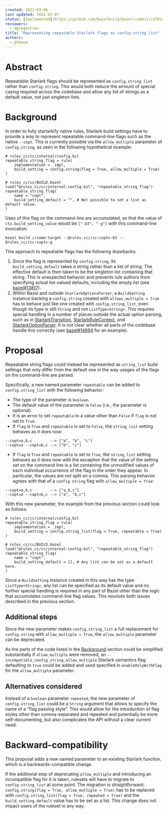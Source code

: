 ```yaml
---
created: 2022-03-06
last updated: 2022-03-07
status: [Implemented](https://github.com/bazelbuild/bazel/commit/cdf01a39ab9def4d46f41595ac1ac9206a96d6f8)
reviewers:
  - @gregestren
title: "Representing repeatable Starlark flags as config.string_list"
authors:
  - @fmeum
---
```


# Abstract

Repeatable Starlark flags should be represented as `config.string_list` rather than `config.string`.
This would both reduce the amount of special casing required across the codebase and allow any list
of strings as a default value, not just singleton lists.

# Background

In order to fully starlarkify native rules, Starlark build settings have to provide a way to
represent repeatable command-line flags such as the native `--copt`. This is currently possible via
the `allow_multiple` parameter of `config.string`, as seen in the following hypothetical example:

```starlark
# rules_cc/cc/internal/config.bzl
repeatable_string_flag = rule(
    implementation = _impl,
    build_setting = config.string(flag = True, allow_multiple = True)
)

# rules_cc/cc/BUILD.bazel
load("@rules_cc/cc/internal:config.bzl", "repeatable_string_flag")
repeatable_string_flag(
    name = "copt",
    build_setting_default = "", # Not possible to set a list as default value.
)
```

Uses of this flag on the command-line are accumulated, so that the value
of `ctx.build_setting_value` would be `["-O3", "-g"]` with this command-line invocation:

```shell
bazel build //some:target --@rules_cc//cc:copt=-O3 --@rules_cc//cc:copt=-g
```

This approach to repeatable flags has the following drawbacks:

1. Since the flag is represented by `config.string`, its `build_setting_default` takes a string
   rather than a list of string. The effective default is then taken to be the singleton list
   containing that string. This is unexpected behavior and prevents rule authors from specifying
   actual list-valued defaults, including the empty list (see [bazel#13817]).
2. Within Bazel and outside `StarlarkOptionsParser`, a `BuildSetting` instance backing
   a `config.string` created with `allows_multiple = True` has to behave just like one created
   with `config.string_list`, even though its type is still `String` and not `ListType<String>`.
   This requires special handling in a number of places outside the actual option parsing, such as
   in [StarlarkTransition], [StarlarkRuleContext], and [StarlarkOptionParser]. It is not clear
   whether all parts of the codebase handle this correctly (see [bazel#14894] for an example).

# Proposal

Repeatable string flags could instead be represented as `string_list` build settings that only
differ from the default one in the way usages of the flags on the command-line are parsed.

Specifically, a new named parameter `repeatable` can be added to `config.string_list` with the
following behavior:

* The type of the parameter is `boolean`.
* The default value of the parameter is `False` (i.e., the parameter is optional).
* It is an error to set `repeatable` to a value other than `False` if `flag` is not set to `True`.
* If `flag` is `True` and `repeatable` is set to `False`, the `string_list` setting behaves as it does now:

```
--copt=a,b,c        --> ["a", "b", "c"]
--copt=a --copt=b,c --> ["b", "c"]
```

* If `flag` is `True` and `repeatable` is set to `True`, the `string_list` setting behaves as it does
  now with the exception that the value of the setting set on the command line is a list containing
  the unmodified values of each individual occurrence of the flag in the order they appear. In
  particular, the values are *not* split on a comma. This parsing behavior agrees with that of a
  `config.string` flag with `allow_multiple = True`:
  
```
--copt=a,b,c        --> ["a,b,c"]
--copt=a --copt=b,c --> ["a", "b,c"]
```

With this new parameter, the example from the previous section could look as follows:

```starlark
# rules_cc/cc/internal/config.bzl
repeatable_string_flag = rule(
    implementation = _impl,
    build_setting = config.string_list(flag = True, repeatable = True)
)

# rules_cc/cc/BUILD.bazel
load("@rules_cc/cc/internal:config.bzl", "repeatable_string_flag")
repeatable_string_flag(
    name = "copt",
    build_setting_default = [], # Any list can be set as a default here.
)
```

Since a `BuildSetting` instance created in this way has the type `ListType<String>`, any list can be
specified as its default value and no further special handling is required in any part of Bazel
other than the logic that accumulates command-line flag values. This resolves both issues described
in the previous section.

## Additional steps

Since the new parameter makes `config.string_list` a full replacement for `config.string` with
`allow_multiple = True`, the `allow_multiple` parameter can be deprecated.

As the parts of the code listed in the [Background](#background) section could be simplified
substantially if `allow_multiple` were removed, an `--incompatible_config_string_allow_multiple`
Starlark semantics flag defaulting to `true` could be added and used specified in
`enableOnlyWithFlag` for the `allow_multiple` parameter.

## Alternatives considered

Instead of a `boolean` parameter `repeated`, the new parameter of `config.string_list` could be a
`String` argument that allows to specify the name of a "flag passing style". This would allow for
the introduction of flag styles other than comma-separated and repeated and potentially be more
self-documenting, but also complicates the API without a clear current need.

# Backward-compatibility

This proposal adds a new named parameter to an existing Starlark function, which is a
backwards-compatible change.

If the additional step of deprecating `allow_multiple` and introducing an incompatible flag for it
is taken, rulesets will have to migrate to `config.string_list` at some point. The migration is
straightforward: `config.string(flag = True, allow_multiple = True)` has to be replaced with
`config.string_list(flag = True, repeated = True)` and the `build_setting_default` value has
to be set as a list. This change does not impact users of the ruleset in any way.

[bazel#13817]: https://github.com/bazelbuild/bazel/issues/13817

[bazel#14894]: https://github.com/bazelbuild/bazel/issues/14894

[StarlarkOptionParser]: https://github.com/bazelbuild/bazel/blob/0dc078ab83458cc7752293a08c92a6d690f1ee58/src/main/java/com/google/devtools/build/lib/runtime/StarlarkOptionsParser.java#L207

[StarlarkRuleContext]: https://github.com/bazelbuild/bazel/blob/0dc078ab83458cc7752293a08c92a6d690f1ee58/src/main/java/com/google/devtools/build/lib/analysis/starlark/StarlarkRuleContext.java#L632

[StarlarkTransition]: https://github.com/bazelbuild/bazel/blob/0dc078ab83458cc7752293a08c92a6d690f1ee58/src/main/java/com/google/devtools/build/lib/analysis/starlark/StarlarkTransition.java#L329
